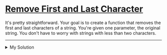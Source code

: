 # [Remove First and Last Character](https://www.codewars.com/kata/56bc28ad5bdaeb48760009b0)

It's pretty straightforward. Your goal is to create a function that removes the first and last characters of a string.
You're given one parameter, the original string. You don't have to worry with strings with less than two characters.

---

<details><summary>My Solution</summary>

```js
function removeChar(str) {
  // Return a new string excluding the first and last characters
  return str.slice(1, -1);
}
```

</details>
